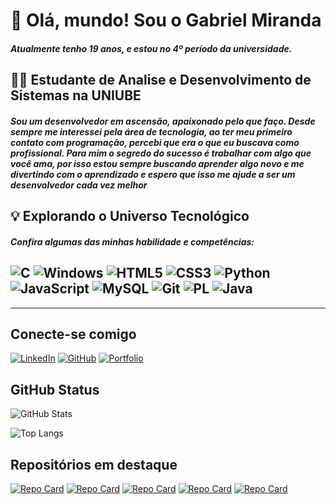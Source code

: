 # 👋 Olá, mundo! Sou o Gabriel Miranda

##### Atualmente tenho 19 anos, e estou no 4º período da universidade.



## 👨‍💻 Estudante de Analise e Desenvolvimento de Sistemas na UNIUBE <br>

##### Sou um desenvolvedor em ascensão, apaixonado pelo que faço. Desde sempre me interessei pela área de tecnologia, ao ter meu primeiro contato com programação, percebi que era o que eu buscava como profissional. Para mim o segredo do sucesso é trabalhar com algo que você ama, por isso estou sempre buscando aprender algo novo e me divertindo com o aprendizado e espero que isso me ajude a ser um desenvolvedor cada vez melhor



## 💡 Explorando o Universo Tecnológico

##### Confira algumas das minhas habilidade e competências:
 ![C](https://img.shields.io/badge/C-00599C?style=for-the-badge&logo=c&logoColor=white)  ![Windows](https://img.shields.io/badge/Windows-000?style=for-the-badge&logo=windows&logoColor=2CA5E0)  ![HTML5](https://img.shields.io/badge/HTML5-E34F26?style=for-the-badge&logo=html5&logoColor=white)  ![CSS3](https://img.shields.io/badge/CSS3-1572B6?style=for-the-badge&logo=css3&logoColor=white) ![Python](https://img.shields.io/badge/python-3670A0?style=for-the-badge&logo=python&logoColor=ffdd54)  ![JavaScript](https://img.shields.io/badge/JavaScript-F7DF1E?style=for-the-badge&logo=javascript&logoColor=black) ![MySQL](https://img.shields.io/badge/MySQL-00000F?style=for-the-badge&logo=mysql&logoColor=white) ![Git](https://img.shields.io/badge/GIT-E44C30?style=for-the-badge&logo=git&logoColor=white) ![PL](https://img.shields.io/badge/PL%2FSQL-FFFFFF?style=for-the-badge&logo=oracle&logoColor=FF0000&labelColor=FFFFFF&color=FF0000) ![Java](https://img.shields.io/badge/java-%23ED8B00.svg?style=for-the-badge&logo=openjdk&logoColor=white)
 ----

 
 ----

## Conecte-se comigo

[![LinkedIn](https://img.shields.io/badge/LinkedIn-0077B5?style=for-the-badge&logo=linkedin&logoColor=white)](https://www.linkedin.com/in/gabriel-miranda-a5300b247/) [![GitHub](https://img.shields.io/badge/GitHub-100000?style=for-the-badge&logo=github&logoColor=white)](https://github.com/gabrielmrib7) [![Portfolio](https://img.shields.io/badge/Portfolio-FF5722?style=for-the-badge&logo=todoist&logoColor=white)](https://gabrielmrib7.github.io/LandingPage/)



## GitHub Status

![GitHub Stats](https://github-readme-stats.vercel.app/api?username=gabrielmrib7&theme=transparent&bg_color=000&border_color=30A3DC&show_icons=true&icon_color=30A3DC&title_color=E94D5F&text_color=FFF) 

![Top Langs](https://github-readme-stats-git-masterrstaa-rickstaa.vercel.app/api/top-langs/?username=gabrielmrib7&layout=compact&bg_color=000&border_color=30A3DC&title_color=E94D5F&text_color=FFF) 



## Repositórios em destaque

 [![Repo Card](https://github-readme-stats.vercel.app/api/pin/?username=gabrielmrib7&repo=pokedexapi&bg_color=000&border_color=30A3DC&show_icons=true&icon_color=30A3DC&title_color=E94D5F&text_color=FFF)](https://github.com/gabrielmrib7/pokedexapi)
 [![Repo Card](https://github-readme-stats.vercel.app/api/pin/?username=gabrielmrib7&repo=JavaSQL-Banki&bg_color=000&border_color=30A3DC&show_icons=true&icon_color=30A3DC&title_color=E94D5F&text_color=FFF)](https://github.com/gabrielmrib7/JavaSQL-Bank)
 [![Repo Card](https://github-readme-stats.vercel.app/api/pin/?username=gabrielmrib7&repo=JavaPOOBanki&bg_color=000&border_color=30A3DC&show_icons=true&icon_color=30A3DC&title_color=E94D5F&text_color=FFF)](https://github.com/gabrielmrib7/JavaPOOBank)
 [![Repo Card](https://github-readme-stats.vercel.app/api/pin/?username=gabrielmrib7&repo=InterfaceInstagrami&bg_color=000&border_color=30A3DC&show_icons=true&icon_color=30A3DC&title_color=E94D5F&text_color=FFF)](https://github.com/gabrielmrib7/Recriando-a-interface-inicial-do-Instagram)
[![Repo Card](https://github-readme-stats.vercel.app/api/pin/?username=gabrielmrib7&repo=LandingPagei&bg_color=000&border_color=30A3DC&show_icons=true&icon_color=30A3DC&title_color=E94D5F&text_color=FFF)](https://github.com/gabrielmrib7/LandingPage)
 
 

